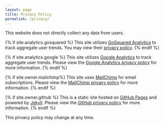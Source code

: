```yaml
---
layout: page
title: Privacy Policy
permalink: /privacy/
---
```


This website does not directly collect any data from users.

{% if site.analytics.gosquared %}
This site utilizes [GoSquared Analytics](https://www.gosquared.com) to track aggregate user trends. You may view their [privacy policy](https://www.gosquared.com/legal/privacy/statement/).
{% endif %}

{% if site.analytics.google %}
This site utilizes [Google Analytics](http://www.google.com/analytics/) to track aggregate user trends. Please view the [Google Analytics privacy policy](http://www.google.com/analytics/learn/privacy.html) for more information.
{% endif %}

{% if site.owner.mailchimp%}
This site uses [MailChimp](http://mailchimp.com/) for email subscriptions. Please view the [MailChimp privacy policy](http://mailchimp.com/legal/privacy/) for more information.
{% endif %}

{% if site.owner.github %}
This is a static site hosted on [GitHub Pages](http://pages.github.com) and powered by [Jekyll](http://jekyllrb.com). Please view the [GitHub privacy policy](https://help.github.com/articles/github-privacy-policy) for more information.
{% endif %}

This privacy policy may change at any time.
